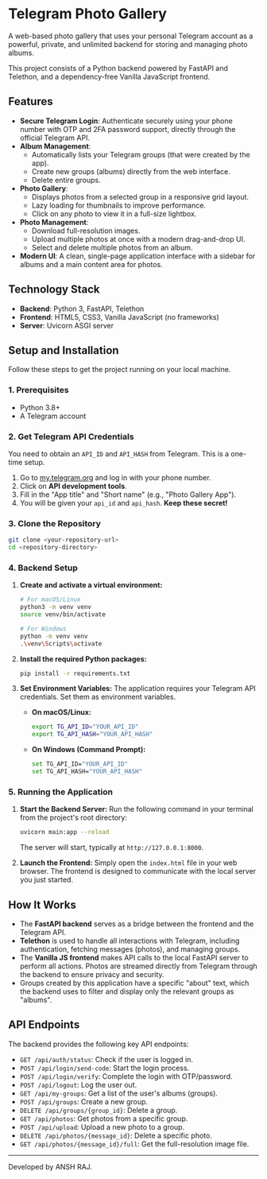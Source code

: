 # Telegram Photo Gallery

A web-based photo gallery that uses your personal Telegram account as a powerful, private, and unlimited backend for storing and managing photo albums.

This project consists of a Python backend powered by FastAPI and Telethon, and a dependency-free Vanilla JavaScript frontend.


## Features

-   **Secure Telegram Login**: Authenticate securely using your phone number with OTP and 2FA password support, directly through the official Telegram API.
-   **Album Management**:
    -   Automatically lists your Telegram groups (that were created by the app).
    -   Create new groups (albums) directly from the web interface.
    -   Delete entire groups.
-   **Photo Gallery**:
    -   Displays photos from a selected group in a responsive grid layout.
    -   Lazy loading for thumbnails to improve performance.
    -   Click on any photo to view it in a full-size lightbox.
-   **Photo Management**:
    -   Download full-resolution images.
    -   Upload multiple photos at once with a modern drag-and-drop UI.
    -   Select and delete multiple photos from an album.
-   **Modern UI**: A clean, single-page application interface with a sidebar for albums and a main content area for photos.

## Technology Stack

-   **Backend**: Python 3, FastAPI, Telethon
-   **Frontend**: HTML5, CSS3, Vanilla JavaScript (no frameworks)
-   **Server**: Uvicorn ASGI server

## Setup and Installation

Follow these steps to get the project running on your local machine.

### 1. Prerequisites

-   Python 3.8+
-   A Telegram account

### 2. Get Telegram API Credentials

You need to obtain an `API_ID` and `API_HASH` from Telegram. This is a one-time setup.

1.  Go to [my.telegram.org](https://my.telegram.org) and log in with your phone number.
2.  Click on **API development tools**.
3.  Fill in the "App title" and "Short name" (e.g., "Photo Gallery App").
4.  You will be given your `api_id` and `api_hash`. **Keep these secret!**

### 3. Clone the Repository

```bash
git clone <your-repository-url>
cd <repository-directory>
```

### 4. Backend Setup

1.  **Create and activate a virtual environment:**
    ```bash
    # For macOS/Linux
    python3 -m venv venv
    source venv/bin/activate

    # For Windows
    python -m venv venv
    .\venv\Scripts\activate
    ```

2.  **Install the required Python packages:**
    ```bash
    pip install -r requirements.txt
    ```

3.  **Set Environment Variables:**
    The application requires your Telegram API credentials. Set them as environment variables.

    -   **On macOS/Linux:**
        ```bash
        export TG_API_ID="YOUR_API_ID"
        export TG_API_HASH="YOUR_API_HASH"
        ```

    -   **On Windows (Command Prompt):**
        ```bash
        set TG_API_ID="YOUR_API_ID"
        set TG_API_HASH="YOUR_API_HASH"
        ```

### 5. Running the Application

1.  **Start the Backend Server:**
    Run the following command in your terminal from the project's root directory:
    ```bash
    uvicorn main:app --reload
    ```
    The server will start, typically at `http://127.0.0.1:8000`.

2.  **Launch the Frontend:**
    Simply open the `index.html` file in your web browser. The frontend is designed to communicate with the local server you just started.

## How It Works

-   The **FastAPI backend** serves as a bridge between the frontend and the Telegram API.
-   **Telethon** is used to handle all interactions with Telegram, including authentication, fetching messages (photos), and managing groups.
-   The **Vanilla JS frontend** makes API calls to the local FastAPI server to perform all actions. Photos are streamed directly from Telegram through the backend to ensure privacy and security.
-   Groups created by this application have a specific "about" text, which the backend uses to filter and display only the relevant groups as "albums".

## API Endpoints

The backend provides the following key API endpoints:

-   `GET /api/auth/status`: Check if the user is logged in.
-   `POST /api/login/send-code`: Start the login process.
-   `POST /api/login/verify`: Complete the login with OTP/password.
-   `POST /api/logout`: Log the user out.
-   `GET /api/my-groups`: Get a list of the user's albums (groups).
-   `POST /api/groups`: Create a new group.
-   `DELETE /api/groups/{group_id}`: Delete a group.
-   `GET /api/photos`: Get photos from a specific group.
-   `POST /api/upload`: Upload a new photo to a group.
-   `DELETE /api/photos/{message_id}`: Delete a specific photo.
-   `GET /api/photos/{message_id}/full`: Get the full-resolution image file.

---
Developed by ANSH RAJ.